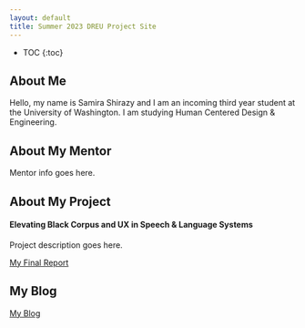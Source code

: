```yaml
---
layout: default
title: Summer 2023 DREU Project Site
---
```


* TOC
{:toc}

## About Me

Hello, my name is Samira Shirazy and I am an incoming third year student at the University of Washington. I am studying Human Centered Design & Engineering. 

## About My Mentor

Mentor info goes here.

## About My Project

#### Elevating Black Corpus and UX in Speech & Language Systems

Project description goes here.

[My Final Report](files/finalreport.pdf)

## My Blog

[My Blog](blog.html)
